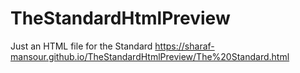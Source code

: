 # TheStandardHtmlPreview
Just an HTML file for the Standard
https://sharaf-mansour.github.io/TheStandardHtmlPreview/The%20Standard.html
